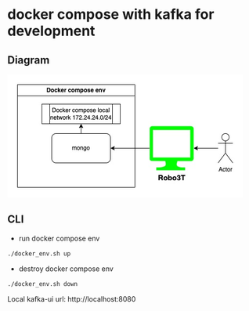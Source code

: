 # docker compose with kafka for development

## Diagram
![Diagram](./Diagram.jpg)

## CLI
- run docker compose env
```bash
./docker_env.sh up
```
- destroy docker compose env
```bash
./docker_env.sh down
```

Local kafka-ui url: http://localhost:8080
